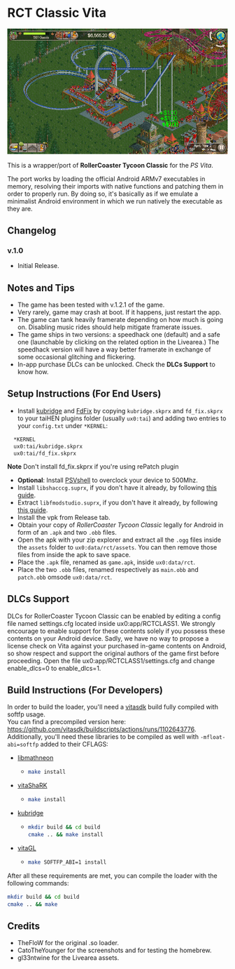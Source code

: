 # RCT Classic Vita

<p align="center"><img src="./screenshots/game.png"></p>

This is a wrapper/port of <b>RollerCoaster Tycoon Classic</b> for the *PS Vita*.

The port works by loading the official Android ARMv7 executables in memory, resolving their imports with native functions and patching them in order to properly run.
By doing so, it's basically as if we emulate a minimalist Android environment in which we run natively the executable as they are.

## Changelog

### v.1.0

- Initial Release.

## Notes and Tips

- The game has been tested with v.1.2.1 of the game.
- Very rarely, game may crash at boot. If it happens, just restart the app.
- The game can tank heavily framerate depending on how much is going on. Disabling music rides should help mitigate framerate issues.
- The game ships in two versions: a speedhack one (default) and a safe one (launchable by clicking on the related option in the Livearea.) The speedhack version will have a way better framerate in exchange of some occasional glitching and flickering.
- In-app purchase DLCs can be unlocked. Check the <b>DLCs Support</b> to know how.

## Setup Instructions (For End Users)

- Install [kubridge](https://github.com/TheOfficialFloW/kubridge/releases/) and [FdFix](https://github.com/TheOfficialFloW/FdFix/releases/) by copying `kubridge.skprx` and `fd_fix.skprx` to your taiHEN plugins folder (usually `ux0:tai`) and adding two entries to your `config.txt` under `*KERNEL`:
  
```
  *KERNEL
  ux0:tai/kubridge.skprx
  ux0:tai/fd_fix.skprx
```

**Note** Don't install fd_fix.skprx if you're using rePatch plugin

- **Optional**: Install [PSVshell](https://github.com/Electry/PSVshell/releases) to overclock your device to 500Mhz.
- Install `libshacccg.suprx`, if you don't have it already, by following [this guide](https://samilops2.gitbook.io/vita-troubleshooting-guide/shader-compiler/extract-libshacccg.suprx).
- Extract `libfmodstudio.suprx`, if you don't have it already, by following [this guide](https://gist.github.com/hatoving/99253e1b3efdefeaf0ca66e0c5dc7089).
- Install the vpk from Release tab.
- Obtain your copy of *RollerCoaster Tycoon Classic* legally for Android in form of an `.apk` and two `.obb` files.
- Open the apk with your zip explorer and extract all the `.ogg` files inside the `assets` folder to `ux0:data/rct/assets`. You can then remove those files from inside the apk to save space.
- Place the `.apk` file, renamed as `game.apk`, inside `ux0:data/rct`.
- Place the two `.obb` files, renamed respectively as `main.obb` and `patch.obb` omsode `ux0:data/rct`.

## DLCs Support

DLCs for RollerCoaster Tycoon Classic can be enabled by editing a config file named settings.cfg located inside ux0:app/RCTCLASS1. We strongly encourage to enable support for these contents solely if you possess these contents on your Android device. Sadly, we have no way to propose a license check on Vita against your purchased in-game contents on Android, so show respect and support the original authors of the game first before proceeding. Open the file ux0:app/RCTCLASS1/settings.cfg and change enable_dlcs=0 to enable_dlcs=1.

## Build Instructions (For Developers)

In order to build the loader, you'll need a [vitasdk](https://github.com/vitasdk) build fully compiled with softfp usage.  
You can find a precompiled version here: https://github.com/vitasdk/buildscripts/actions/runs/1102643776.  
Additionally, you'll need these libraries to be compiled as well with `-mfloat-abi=softfp` added to their CFLAGS:

- [libmathneon](https://github.com/Rinnegatamante/math-neon)

  - ```bash
    make install
    ```

- [vitaShaRK](https://github.com/Rinnegatamante/vitaShaRK)

  - ```bash
    make install
    ```

- [kubridge](https://github.com/TheOfficialFloW/kubridge)

  - ```bash
    mkdir build && cd build
    cmake .. && make install
    ```

- [vitaGL](https://github.com/Rinnegatamante/vitaGL)

  - ````bash
    make SOFTFP_ABI=1 install
    ````

After all these requirements are met, you can compile the loader with the following commands:

```bash
mkdir build && cd build
cmake .. && make
```

## Credits

- TheFloW for the original .so loader.
- CatoTheYounger for the screenshots and for testing the homebrew.
- gl33ntwine for the Livearea assets.
